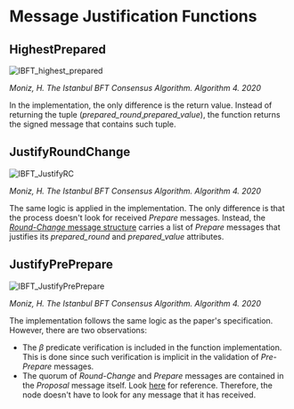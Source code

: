 # Message Justification Functions


## HighestPrepared

![IBFT_highest_prepared](images/IBFT_HighestPrepared.png)

*Moniz, H. The Istanbul BFT Consensus Algorithm. Algorithm 4. 2020*

In the implementation, the only difference is the return value. Instead of returning the tuple (*prepared_round*,*prepared_value*), the function returns the signed message that contains such tuple.

## JustifyRoundChange

![IBFT_JustifyRC](images/IBFT_JustifyRC.png)

*Moniz, H. The Istanbul BFT Consensus Algorithm. Algorithm 4. 2020*

The same logic is applied in the implementation. The only difference is that the process doesn't look for received *Prepare* messages. Instead, the [*Round-Change* message structure](ROUND_CHANGE.md#structure) carries a list of *Prepare* messages that justifies its *prepared_round* and *prepared_value* attributes.


## JustifyPrePrepare

![IBFT_JustifyPrePrepare](images/IBFT_JustifyPrePrepare.png)

*Moniz, H. The Istanbul BFT Consensus Algorithm. Algorithm 4. 2020*

The implementation follows the same logic as the paper's specification. However, there are two observations:
- The $\beta$ predicate verification is included in the function implementation. This is done since such verification is implicit in the validation of *Pre-Prepare* messages.
- The quorum of *Round-Change* and *Prepare* messages are contained in the *Proposal* message itself. Look [here](PROPOSAL.md) for reference. Therefore, the node doesn't have to look for any message that it has received.
